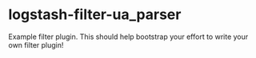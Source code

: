 # logstash-filter-ua_parser
Example filter plugin. This should help bootstrap your effort to write your own filter plugin!
